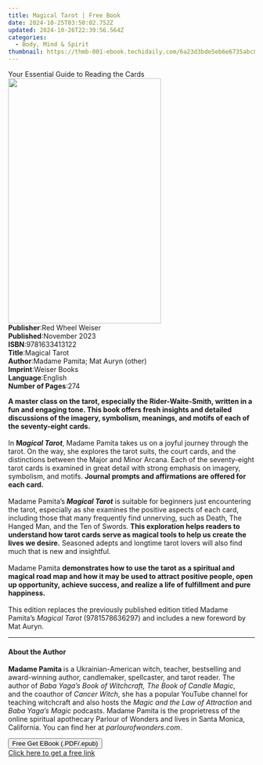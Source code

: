 ```yaml
---
title: Magical Tarot | Free Book
date: 2024-10-25T03:50:02.752Z
updated: 2024-10-26T22:39:56.564Z
categories:
  - Body, Mind & Spirit
thumbnail: https://thmb-001-ebook.techidaily.com/6a23d3bde5eb6e6735abc81516c213605b11d15034388688924130aea8d547d7.jpg
---
```

<main id="book-container">
  <div class="flex flex-col">
    <div class="book-brief flex-1 py-6 px-4 sm:p-6 md:py-10 md:px-8">
      <!-- brief-->
      <div class="book-brief-main">
        Your Essential Guide to Reading the Cards
      </div>
    </div>
    <div
      class="book-meta-info flex-1 grid gap-4 col-start-1 col-end-3 row-start-1 sm:mb-6 sm:grid-cols-4 lg:gap-6 lg:col-start-2 lg:row-end-6 lg:row-span-6 lg:mb-0"
    >
      <div
        class="book-meta-info-left place-content-center mt-4 p-4 text-sm leading-6 col-start-2 col-span-2 dark:text-slate-400"
      >
        <img
          class="w-full h-500 object-cover rounded-lg sm:h-255 sm:col-span-2 lg:col-span-full"
          src="https://img-001-ebook.techidaily.com/84f670bdcdb1cf00d9bfe993662d35acc76e536ebfccd9100c3a5eaaf3a5b152.jpg"
          alt=""
          width="312"
          height="500"
        />
      </div>
      <div
        class="book-meta-info-right mt-2 col-start-1 row-start-2 col-span-3 self-center"
      >
        <!-- meta data  -->
        <div class="flex flex-col px-4 md:px-8">
          <div class="flex-1">
            <strong>Publisher</strong>:<span class="px-2"
              >Red Wheel Weiser</span
            >
          </div>
          <div class="flex-1">
            <strong>Published</strong>:<span class="px-2">November 2023</span>
          </div>
          <div class="flex-1">
            <strong>ISBN</strong>:<span class="px-2">9781633413122</span>
          </div>
          <div class="flex-1">
            <strong>Title</strong>:<span class="px-2">Magical Tarot</span>
          </div>
          <div class="flex-1">
            <strong>Author</strong>:<span class="px-2"
              >Madame Pamita; Mat Auryn (other)</span
            >
          </div>
          <div class="flex-1">
            <strong>Imprint</strong>:<span class="px-2">Weiser Books</span>
          </div>
          <div class="flex-1">
            <strong>Language</strong>:<span class="px-2">English</span>
          </div>
          <div class="flex-1">
            <strong>Number of Pages</strong>:<span class="px-2">274</span>
          </div>
        </div>
      </div>
    </div>
    <div class="book-description flex-1 py-6 px-4 sm:p-6 md:py-10 md:px-8">
      <div class="book-description-main">
        <div accordion-content="" id="description">
          <p>
            <b
              >A&nbsp;master class on the tarot, especially the
              Rider-Waite-Smith, written in a fun&nbsp;and engaging tone. This
              book offers fresh&nbsp;insights and detailed discussions of
              the&nbsp;imagery, symbolism, meanings, and motifs of each of the
              seventy-eight cards.</b
            ><br />
            &nbsp;<br />
            In&nbsp;<b>M<i>agical Tarot</i></b
            >,&nbsp;Madame Pamita takes us on a joyful journey through the
            tarot. On the way, she explores the tarot suits, the court cards,
            and the distinctions between the Major and Minor Arcana. Each of the
            seventy-eight tarot cards is examined in great detail with strong
            emphasis on imagery, symbolism, and motifs.
            <b>Journal prompts and affirmations are offered for each card.</b
            ><br />
            &nbsp;<br />
            Madame Pamita’s<b><i>&nbsp;Magical Tarot</i></b
            >&nbsp;is suitable for beginners just encountering the tarot,
            especially as she examines the positive aspects of each card,
            including those that many frequently find unnerving, such
            as&nbsp;Death, The Hanged Man, and the&nbsp;Ten of Swords.&nbsp;<b
              >This exploration helps readers to understand&nbsp;how tarot cards
              serve as magical tools to help us create the lives we desire.</b
            >
            Seasoned adepts and longtime tarot lovers will also find much that
            is new and insightful.<br /><br />
            Madame Pamita
            <b
              >demonstrates how to use the tarot as a spiritual and magical road
              map and how it may be used to attract positive people, open up
              opportunity, achieve success, and realize a life of fulfillment
              and pure happiness.</b
            ><br /><br />
            This edition replaces the previously published edition
            titled&nbsp;Madame Pamita’s
            <i>Magical Tarot</i>&nbsp;(9781578636297) and includes a new
            foreword by Mat Auryn.
          </p>
        </div>
        <div class="accordion-fader"></div>
      </div>
    </div>
    <div class="book-excerpts flex-1 py-6 px-4 sm:p-6 md:py-10 md:px-8">
      <!-- excerpts-->
      <div class="book-excerpts-main">
        <hr />
        <h4 class="placeholder placeholder-heading">
          <span>About the Author</span>
        </h4>
        <p>
          <b>Madame Pamita </b>is a Ukrainian-American witch, teacher,
          bestselling and award-winning author, candlemaker, spellcaster, and
          tarot reader.&nbsp;The author of
          <i>Baba Yaga’s Book of Witchcraft, The Book of Candle Magic</i>,
          and&nbsp;the coauthor of&nbsp;<i>Cancer Witch</i>, she has a popular
          YouTube channel for teaching witchcraft and also hosts the
          <i>Magic and the Law of Attraction</i> and
          <i>Baba Yaga’s Magic</i> podcasts. Madame Pamita is the proprietress
          of the online spiritual apothecary Parlour of Wonders and lives in
          Santa Monica, California.&nbsp;You can find her
          at&nbsp;<i>parlourofwonders.com</i>.
        </p>
      </div>
    </div>
    <div
      class="book-about-author flex-1 py-6 px-4 sm:p-6 md:py-10 md:px-8"
    ></div>
    <div class="book-free-get flex-1 py-6 px-4 sm:p-6 md:py-10 md:px-8">
      <button
        id="btn-free-get"
        class="bg-blue-500 hover:bg-blue-700 text-white font-bold py-2 px-4 rounded"
      >
        Free Get EBook (.PDF/.epub)
      </button>
      <div id="countdown-display" class="px-2 text-lg mt-2"></div>
      <a
        id="free-link"
        class="hidden bg-blue-500 hover:bg-blue-700 text-white font-bold py-2 px-4 rounded"
        href="https://www.ebooks.com/en-us/book/210780138/magical-tarot/madame-pamita/"
        target="_blank"
        >Click here to get a free link</a
      >
    </div>
    <script>
      let countdownTime = 0;
      let countdownInterval = null;
      document
        .getElementById('btn-free-get')
        .addEventListener('click', startCountdown);
      function startCountdown() {
        countdownTime = new Date().getTime() + 60000 * 3;
        countdownInterval = setInterval(updateCountdown, 1000);
        document.getElementById('btn-free-get').disabled = true;
        document
          .getElementById('btn-free-get')
          .classList.add('bg-gray-500', 'cursor-not-allowed');
      }
      function updateCountdown() {
        let currentTime = new Date().getTime();
        let timeLeft = countdownTime - currentTime;
        let secondsLeft = Math.floor(timeLeft / 1000);
        document.getElementById('countdown-display').innerHTML =
          `Remaining time: ${secondsLeft} seconds.`;
        if (secondsLeft <= 0) {
          clearInterval(countdownInterval);
          document.getElementById('btn-free-get').classList.add('hidden');
          document.getElementById('free-link').classList.remove('hidden');
          document.getElementById('countdown-display').innerHTML = '';
        }
      }
    </script>
  </div>
</main>

<ins class="adsbygoogle"
      style="display:block"
      data-ad-client="ca-pub-7571918770474297"
      data-ad-slot="8358498916"
      data-ad-format="auto"
      data-full-width-responsive="true"></ins>
    